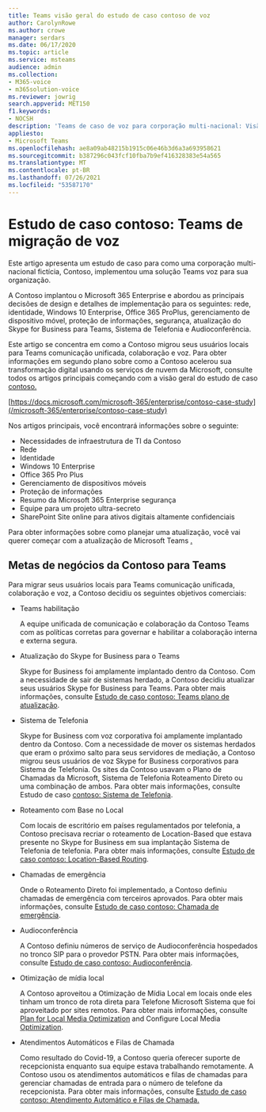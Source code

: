 ```yaml
---
title: Teams visão geral do estudo de caso contoso de voz
author: CarolynRowe
ms.author: crowe
manager: serdars
ms.date: 06/17/2020
ms.topic: article
ms.service: msteams
audience: admin
ms.collection:
- M365-voice
- m365solution-voice
ms.reviewer: jowrig
search.appverid: MET150
f1.keywords:
- NOCSH
description: 'Teams de caso de voz para corporação multi-nacional: Visão geral de migração de voz'
appliesto:
- Microsoft Teams
ms.openlocfilehash: ae8a09ab48215b1915c06e46b3d6a3a693958621
ms.sourcegitcommit: b387296c043fcf10fba7b9ef416328383e54a565
ms.translationtype: MT
ms.contentlocale: pt-BR
ms.lasthandoff: 07/26/2021
ms.locfileid: "53587170"
---
```

# <a name="contoso-case-study-teams-voice-migration-overview"></a>Estudo de caso contoso: Teams de migração de voz

Este artigo apresenta um estudo de caso para como uma corporação multi-nacional fictícia, Contoso, implementou uma solução Teams voz para sua organização.

A Contoso implantou o Microsoft 365 Enterprise e abordou as principais decisões de design e detalhes de implementação para os seguintes: rede, identidade, Windows 10 Enterprise, Office 365 ProPlus, gerenciamento de dispositivo móvel, proteção de informações, segurança, atualização do Skype for Business para Teams, Sistema de Telefonia e Audioconferência.  

Este artigo se concentra em como a Contoso migrou seus usuários locais para Teams comunicação unificada, colaboração e voz. Para obter informações em segundo plano sobre como a Contoso acelerou sua transformação digital usando os serviços de nuvem da Microsoft, consulte todos os artigos principais começando com a visão geral do estudo de caso [contoso.](/microsoft-365/enterprise/contoso-case-study)

[https://docs.microsoft.com/microsoft-365/enterprise/contoso-case-study](/microsoft-365/enterprise/contoso-case-study) 

Nos artigos principais, você encontrará informações sobre o seguinte:  

- Necessidades de infraestrutura de TI da Contoso
- Rede
- Identidade
- Windows 10 Enterprise
- Office 365 Pro Plus
- Gerenciamento de dispositivos móveis
- Proteção de informações
- Resumo da Microsoft 365 Enterprise segurança
- Equipe para um projeto ultra-secreto
- SharePoint Site online para ativos digitais altamente confidenciais

Para obter informações sobre como planejar uma atualização, você vai querer começar com a atualização de Microsoft Teams [.](upgrade-start-here.md)

## <a name="contoso-business-goals-for-teams"></a>Metas de negócios da Contoso para Teams

Para migrar seus usuários locais para Teams comunicação unificada, colaboração e voz, a Contoso decidiu os seguintes objetivos comerciais:

- Teams habilitação 

  A equipe unificada de comunicação e colaboração da Contoso Teams com as políticas corretas para governar e habilitar a colaboração interna e externa segura. 

- Atualização do Skype for Business para o Teams 

  Skype for Business foi amplamente implantado dentro da Contoso. Com a necessidade de sair de sistemas herdado, a Contoso decidiu atualizar seus usuários Skype for Business para Teams. Para obter mais informações, consulte [Estudo de caso contoso: Teams plano de atualização](voice-case-study-migration-plan.md).

- Sistema de Telefonia  

  Skype for Business com voz corporativa foi amplamente implantado dentro da Contoso. Com a necessidade de mover os sistemas herdados que eram o próximo salto para seus servidores de mediação, a Contoso migrou seus usuários de voz Skype for Business corporativos para Sistema de Telefonia. Os sites da Contoso usavam o Plano de Chamadas da Microsoft, Sistema de Telefonia Roteamento Direto ou uma combinação de ambos. Para obter mais informações, consulte Estudo de caso [contoso: Sistema de Telefonia](voice-case-study-phone-system.md).

- Roteamento com Base no Local 

  Com locais de escritório em países regulamentados por telefonia, a Contoso precisava recriar o roteamento de Location-Based que estava presente no Skype for Business em sua implantação Sistema de Telefonia de telefonia. Para obter mais informações, consulte [Estudo de caso contoso: Location-Based Routing](voice-case-study-location-based-routing.md).

- Chamadas de emergência 

  Onde o Roteamento Direto foi implementado, a Contoso definiu chamadas de emergência com terceiros aprovados. Para obter mais informações, consulte [Estudo de caso contoso: Chamada de emergência](voice-case-study-emergency-calling.md).

- Audioconferência 

  A Contoso definiu números de serviço de Audioconferência hospedados no tronco SIP para o provedor PSTN. Para obter mais informações, consulte [Estudo de caso contoso: Audioconferência](voice-case-study-audio-conferencing.md). 

- Otimização de mídia local 

  A Contoso aproveitou a Otimização de Mídia Local em locais onde eles tinham um tronco de rota direta para Telefone Microsoft Sistema que foi aproveitado por sites remotos. Para obter mais informações, consulte [Plan for Local Media Optimization](direct-routing-media-optimization.md) and Configure Local Media [Optimization](direct-routing-media-optimization-configure.md).

- Atendimentos Automáticos e Filas de Chamada

  Como resultado do Covid-19, a Contoso queria oferecer suporte de recepcionista enquanto sua equipe estava trabalhando remotamente. A Contoso usou os atendimentos automáticos e filas de chamadas para gerenciar chamadas de entrada para o número de telefone da recepcionista. Para obter mais informações, consulte [Estudo de caso contoso: Atendimento Automático e Filas de Chamada.](voice-case-study-call-queues.md)
